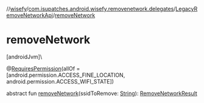 //[wisefy](../../../index.md)/[com.isupatches.android.wisefy.removenetwork.delegates](../index.md)/[LegacyRemoveNetworkApi](index.md)/[removeNetwork](remove-network.md)

# removeNetwork

[androidJvm]\

@[RequiresPermission](https://developer.android.com/reference/kotlin/androidx/annotation/RequiresPermission.html)(allOf = [android.permission.ACCESS_FINE_LOCATION, android.permission.ACCESS_WIFI_STATE])

abstract fun [removeNetwork](remove-network.md)(ssidToRemove: [String](https://kotlinlang.org/api/latest/jvm/stdlib/kotlin/-string/index.html)): [RemoveNetworkResult](../../com.isupatches.android.wisefy.removenetwork.entities/-remove-network-result/index.md)
